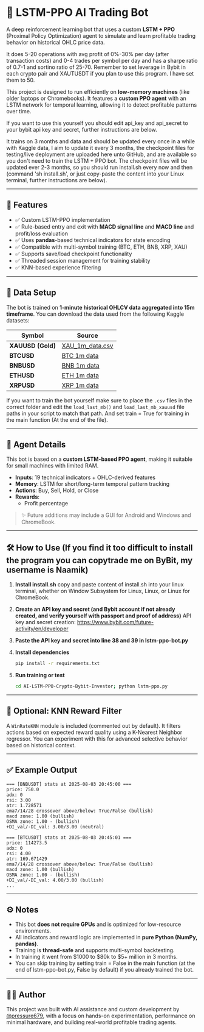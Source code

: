 # 🧠 LSTM-PPO AI Trading Bot

A deep reinforcement learning bot that uses a custom **LSTM + PPO** (Proximal Policy Optimization) agent to simulate and learn profitable trading behavior on historical OHLC price data.

It does 5-20 operations with avg profit of 0%-30% per day (after transaction costs) and 0-4 trades per symbol per day and has a sharpe ratio of 0.7-1 and sortino ratio of 25-70. Remember to set leverage in Bybit in each crypto pair and XAUTUSDT if you plan to use this program. I have set them to 50.

This project is designed to run efficiently on **low-memory machines** (like older laptops or Chromebooks). It features a **custom PPO agent** with an LSTM network for temporal learning, allowing it to detect profitable patterns over time.

If you want to use this yourself you should edit api_key and api_secret to your bybit api key and secret, further instructions are below.

It trains on 3 months and data and should be updated every once in a while with Kaggle data, I aim to update it every 3 months, the checkpoint files for testing/live deployment are uploaded here unto GitHub, and are available so you don't need to train the LSTM + PPO bot. The checkpoint files will be updated ever 2-3 months, so you should run install.sh every now and then (command 'sh install.sh', or just copy-paste the content into your Linux terminal, further instructions are below).

---

## 🚀 Features

- ✅ Custom LSTM-PPO implementation
- ✅ Rule-based entry and exit with **MACD signal line** and **MACD line** and profit/loss evaluation
- ✅ Uses **pandas**-based technical indicators for state encoding
- ✅ Compatible with multi-symbol training (BTC, ETH, BNB, XRP, XAU)
- ✅ Supports save/load checkpoint functionality
- ✅ Threaded session management for training stability
- ✅ KNN-based experience filtering

---

## 📁 Data Setup

The bot is trained on **1-minute historical OHLCV data aggregated into 15m timeframe**. You can download the data used from the following Kaggle datasets:

| Symbol  | Source |
|---------|--------|
| **XAUUSD (Gold)** | [XAU_1m_data.csv](https://www.kaggle.com/datasets/novandraanugrah/xauusd-gold-price-historical-data-2004-2024?utm_source=chatgpt.com&select=XAU_1m_data.csv) |
| **BTCUSD** | [BTC 1m data](https://www.kaggle.com/datasets/imranbukhari/comprehensive-btcusd-1m-data) |
| **BNBUSD** | [BNB 1m data](https://www.kaggle.com/datasets/imranbukhari/comprehensive-bnbusd-1m-data) |
| **ETHUSD** | [ETH 1m data](https://www.kaggle.com/datasets/imranbukhari/comprehensive-ethusd-1m-data) |
| **XRPUSD** | [XRP 1m data](https://www.kaggle.com/datasets/imranbukhari/comprehensive-xrpusd-1m-data) |

If you want to train the bot yourself make sure to place the `.csv` files in the correct folder and edit the `load_last_mb()` and `load_last_mb_xauusd` file paths in your script to match that path. And set train = True for training in the main function (At the end of the file).

---

## 🧠 Agent Details

This bot is based on a **custom LSTM-based PPO agent**, making it suitable for small machines with limited RAM.

- **Inputs**: 19 technical indicators + OHLC-derived features
- **Memory**: LSTM for short/long-term temporal pattern tracking
- **Actions**: Buy, Sell, Hold, or Close
- **Rewards**:  
  - Profit percentage

> ✨ Future additions may include a GUI for Android and Windows and ChromeBook.

---

## 🛠️ How to Use (If you find it too difficult to install the program you can copytrade me on ByBit, my username is Naamik)

1. **Install install.sh**
   copy and paste content of install.sh into your linux terminal, whether on Window Subsystem for Linux, Linux, or Linux for ChromeBook.

2. **Create an API key and secret (and Bybit account if not already created, and verify yourself with passport and proof of address)**
   API key and secret creation: https://www.bybit.com/future-activity/en/developer

3. **Paste the API key and secret into line 38 and 39 in lstm-ppo-bot.py**

4. **Install dependencies**
   ```bash
   pip install -r requirements.txt
   ```

6. **Run training or test**
   ```bash
   cd AI-LSTM-PPO-Crypto-Bybit-Investor; python lstm-ppo.py
   ```

---

## 🧪 Optional: KNN Reward Filter

A `WinRateKNN` module is included (commented out by default). It filters actions based on expected reward quality using a K-Nearest Neighbor regressor. You can experiment with this for advanced selective behavior based on historical context.

---

## ✅ Example Output

```
=== [BNBUSDT] stats at 2025-08-03 20:45:00 ===
price: 750.0
adx: 0
rsi: 3.00
atr: 1.728571
ema7/14/28 crossover above/below: True/False (bullish)
macd zone: 1.00 (bullish)
OSMA zone: 1.00 - (bullish)
+DI_val/-DI_val: 3.00/3.00 (neutral)

=== [BTCUSDT] stats at 2025-08-03 20:45:01 ===
price: 114273.5
adx: 0
rsi: 4.00
atr: 169.671429
ema7/14/28 crossover above/below: True/False (bullish)
macd zone: 1.00 (bullish)
OSMA zone: 1.00 - (bullish)
+DI_val/-DI_val: 4.00/3.00 (bullish)
...
```

---

## ⚙️ Notes

- This bot **does not require GPUs** and is optimized for low-resource environments.
- All indicators and reward logic are implemented in **pure Python (NumPy, pandas)**.
- Training is **thread-safe** and supports multi-symbol backtesting.
- In training it went from $1000 to $80k to $5+ million in 3 months.
- You can skip training by setting train = False in the main function (at the end of lstm-ppo-bot.py, False by default) if you already trained the bot.

---

## 🧑‍💻 Author

This project was built with AI assistance and custom development by [@pressure679](https://github.com/pressure679), with a focus on hands-on experimentation, performance on minimal hardware, and building real-world profitable trading agents.
